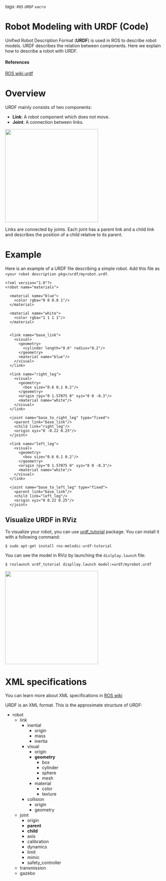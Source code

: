 ###### tags: `ROS` `URDF` `xacro`

Robot Modeling with URDF (Code)
===
Unified Robot Description Format (**URDF**) is used in ROS to describe robot models.
URDF describes the relation between components.
Here we explain how to describe a robot with URDF.
#### References
[ROS wiki urdf](http://wiki.ros.org/urdf/Tutorials)

# Overview
URDF mainly consists of two components:
- **Link**: A robot component which does not move.
- **Joint**: A connection between links.

<!-- ![](https://i.imgur.com/eqQrrdc.png =300x) -->
<img src="https://i.imgur.com/eqQrrdc.png" width=300/>

Links are connected by joints.
Each joint has a parent link and a child link and describes the position of a child relative to its parent.

# Example
Here is an example of a URDF file describing a simple robot.
Add this file as `<your robot description pkg>/urdf/myrobot.urdf`.
```=xml
<?xml version="1.0"?>
<robot name="materials">

  <material name="blue">
    <color rgba="0 0 0.8 1"/>
  </material>

  <material name="white">
    <color rgba="1 1 1 1"/>
  </material>


  <link name="base_link">
    <visual>
      <geometry>
        <cylinder length="0.6" radius="0.2"/>
      </geometry>
      <material name="blue"/>
    </visual>
  </link>

  <link name="right_leg">
    <visual>
      <geometry>
        <box size="0.6 0.1 0.2"/>
      </geometry>
      <origin rpy="0 1.57075 0" xyz="0 0 -0.3"/>
      <material name="white"/>
    </visual>
  </link>

  <joint name="base_to_right_leg" type="fixed">
    <parent link="base_link"/>
    <child link="right_leg"/>
    <origin xyz="0 -0.22 0.25"/>
  </joint>

  <link name="left_leg">
    <visual>
      <geometry>
        <box size="0.6 0.1 0.2"/>
      </geometry>
      <origin rpy="0 1.57075 0" xyz="0 0 -0.3"/>
      <material name="white"/>
    </visual>
  </link>

  <joint name="base_to_left_leg" type="fixed">
    <parent link="base_link"/>
    <child link="left_leg"/>
    <origin xyz="0 0.22 0.25"/>
  </joint>
```

## Visualize URDF in RViz
To visualize your robot, you can use [urdf_tutorial](http://wiki.ros.org/urdf_tutorial) package.
You can install it with a following command:

    $ sudo apt-get install ros-melodic-urdf-tutorial

You can see the model in RViz by launching the `dislplay.launch` file:

    $ roslaunch urdf_tutorial displlay.launch model:=urdf/myrobot.urdf
    


<img src="https://i.imgur.com/XMVPhP8.png" width=300/>


# XML specifications
You can learn more about XML specifications in [ROS wiki](http://wiki.ros.org/urdf/XML)

URDF is an XML format.
This is the approximate structure of URDF:

- robot
    - link
        - inertial
            - origin
            - mass
            - inertia
        - visual
            - origin
            - **geometry**
                - box
                - cylinder
                - sphere
                - mesh
            - material
                - color
                - texture
        - collision
            - origin
            - geometry
    - joint
        - origin
        - **parent**
        - **child**
        - axis
        - calibration
        - dynamics
        - limit
        - mimic
        - safety_controller
    - transmission
    - gazebo

